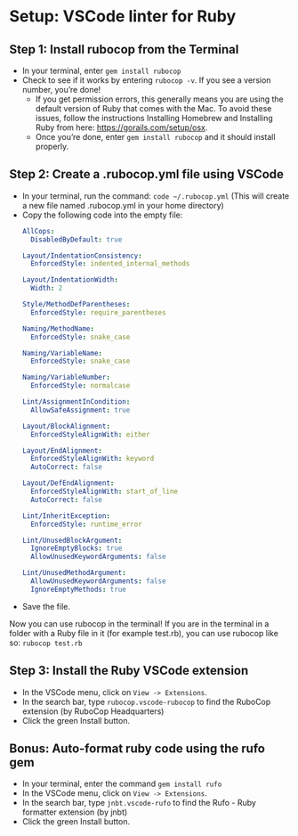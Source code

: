 # Setup: VSCode linter for Ruby

## Step 1: Install rubocop from the Terminal
- In your terminal, enter `gem install rubocop`
- Check to see if it works by entering `rubocop -v`. If you see a version number, you’re done!
  - If you get permission errors, this generally means you are using the default version of Ruby that comes with the Mac. To avoid these issues, follow the instructions Installing Homebrew and Installing Ruby from here: https://gorails.com/setup/osx. 
  - Once you’re done, enter `gem install rubocop` and it should install properly.

## Step 2: Create a .rubocop.yml file using VSCode
- In your terminal, run the command: `code ~/.rubocop.yml`
  (This will create a new file named .rubocop.yml in your home directory)
- Copy the following code into the empty file: 
  ```yml
  AllCops:
    DisabledByDefault: true

  Layout/IndentationConsistency:
    EnforcedStyle: indented_internal_methods

  Layout/IndentationWidth:
    Width: 2

  Style/MethodDefParentheses:
    EnforcedStyle: require_parentheses

  Naming/MethodName:
    EnforcedStyle: snake_case

  Naming/VariableName:
    EnforcedStyle: snake_case

  Naming/VariableNumber:
    EnforcedStyle: normalcase

  Lint/AssignmentInCondition:
    AllowSafeAssignment: true

  Layout/BlockAlignment:
    EnforcedStyleAlignWith: either

  Layout/EndAlignment:
    EnforcedStyleAlignWith: keyword
    AutoCorrect: false

  Layout/DefEndAlignment:
    EnforcedStyleAlignWith: start_of_line
    AutoCorrect: false

  Lint/InheritException:
    EnforcedStyle: runtime_error

  Lint/UnusedBlockArgument:
    IgnoreEmptyBlocks: true
    AllowUnusedKeywordArguments: false

  Lint/UnusedMethodArgument:
    AllowUnusedKeywordArguments: false
    IgnoreEmptyMethods: true
  ```
- Save the file.

Now you can use rubocop in the terminal! If you are in the terminal in a folder with a Ruby file in it (for example test.rb), you can use rubocop like so: `rubocop test.rb`

## Step 3: Install the Ruby VSCode extension
- In the VSCode menu, click on `View -> Extensions`.
- In the search bar, type `rubocop.vscode-rubocop` to find the RuboCop extension (by RuboCop Headquarters)
- Click the green Install button.

## Bonus: Auto-format ruby code using the rufo gem
- In your terminal, enter the command `gem install rufo`
- In the VSCode menu, click on `View -> Extensions`.
- In the search bar, type `jnbt.vscode-rufo` to find the Rufo - Ruby formatter extension (by jnbt)
- Click the green Install button.
